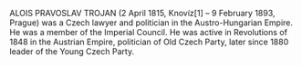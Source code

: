 ALOIS PRAVOSLAV TROJAN (2 April 1815, Knovíz[1] – 9 February 1893, Prague) was a Czech lawyer and politician in the Austro-Hungarian Empire. He was a member of the Imperial Council. He was active in Revolutions of 1848 in the Austrian Empire, politician of Old Czech Party, later since 1880 leader of the Young Czech Party.
